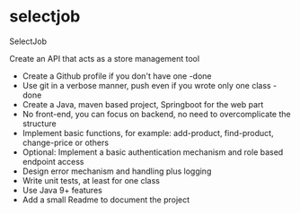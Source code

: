 # selectjob
SelectJob


Create an API that acts as a store management tool

- Create a Github profile if you don't have one -done
- Use git in a verbose manner, push even if you wrote only one class -done
- Create a Java, maven based project, Springboot for the web part
- No front-end, you can focus on backend, no need to overcomplicate the structure
- Implement basic functions, for example: add-product, find-product, change-price or others
- Optional: Implement a basic authentication mechanism and role based endpoint access
- Design error mechanism and handling plus logging
- Write unit tests, at least for one class
- Use Java 9+ features
- Add a small Readme to document the project

